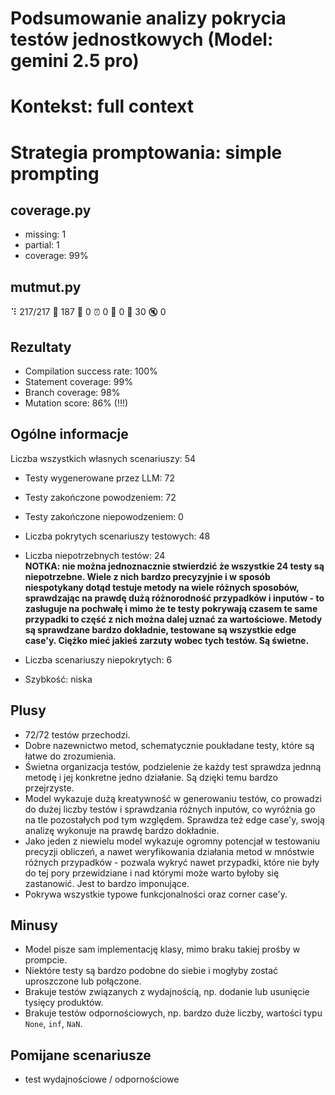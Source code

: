 # Podsumowanie analizy pokrycia testów jednostkowych (Model: gemini 2.5 pro)
# Kontekst: full context
# Strategia promptowania: simple prompting

## coverage.py
- missing: 1
- partial: 1
- coverage: 99%

## mutmut.py
⠹ 217/217  🎉 187 🫥 0  ⏰ 0  🤔 0  🙁 30  🔇 0

## Rezultaty
- Compilation success rate: 100%
- Statement coverage: 99%
- Branch coverage: 98%
- Mutation score: 86% (!!!)

## Ogólne informacje

Liczba wszystkich własnych scenariuszy: 54

- Testy wygenerowane przez LLM: 72
- Testy zakończone powodzeniem: 72
- Testy zakończone niepowodzeniem: 0


- Liczba pokrytych scenariuszy testowych: 48
- Liczba niepotrzebnych testów: 24
<br/> <strong>NOTKA: nie można jednoznacznie stwierdzić że wszystkie 24 testy są niepotrzebne. Wiele z nich bardzo precyzyjnie i w sposób niespotykany dotąd testuje metody na wiele różnych sposobów, sprawdzając na prawdę dużą różnorodność przypadków i inputów - to zasługuje na pochwałę i mimo że te testy pokrywają czasem te same przypadki to część z nich można dalej uznać za wartościowe. Metody są sprawdzane bardzo dokładnie, testowane są wszystkie edge case'y. Ciężko mieć jakieś zarzuty wobec tych testów. Są świetne.</strong>
- Liczba scenariuszy niepokrytych: 6
- Szybkość: niska

## Plusy

- 72/72 testów przechodzi.
- Dobre nazewnictwo metod, schematycznie poukładane testy, które są łatwe do zrozumienia.
- Świetna organizacja testów, podzielenie że każdy test sprawdza jednną metodę i jej konkretne jedno działanie. Są dzięki temu bardzo przejrzyste.
- Model wykazuje dużą kreatywność w generowaniu testów, co prowadzi do dużej liczby testów i sprawdzania różnych inputów, co wyróżnia go na tle pozostałych pod tym względem. Sprawdza też edge case'y, swoją analizę wykonuje na prawdę bardzo dokładnie.
- Jako jeden z niewielu model wykazuje ogromny potencjał w testowaniu precyzji obliczeń, a nawet weryfikowania działania metod w mnóstwie różnych przypadków - pozwala wykryć nawet przypadki, które nie były do tej pory przewidziane i nad którymi może warto byłoby się zastanowić. Jest to bardzo imponujące.
- Pokrywa wszystkie typowe funkcjonalności oraz corner case'y.

## Minusy

- Model pisze sam implementację klasy, mimo braku takiej prośby w prompcie.
- Niektóre testy są bardzo podobne do siebie i mogłyby zostać uproszczone lub połączone.
- Brakuje testów związanych z wydajnością, np. dodanie lub usunięcie tysięcy produktów.
- Brakuje testów odpornościowych, np. bardzo duże liczby, wartości typu `None`, `inf`, `NaN`.

## Pomijane scenariusze

- test wydajnościowe / odpornościowe
